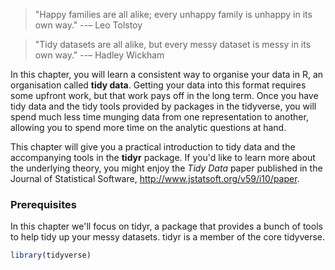 
> "Happy families are all alike; every unhappy family is unhappy in its
> own way." --– Leo Tolstoy

> "Tidy datasets are all alike, but every messy dataset is messy in its
> own way." --– Hadley Wickham

In this chapter, you will learn a consistent way to organise your data in R, an organisation called __tidy data__. Getting your data into this format requires some upfront work, but that work pays off in the long term. Once you have tidy data and the tidy tools provided by packages in the tidyverse, you will spend much less time munging data from one representation to another, allowing you to spend more time on the analytic questions at hand.

This chapter will give you a practical introduction to tidy data and the accompanying tools in the __tidyr__ package. If you'd like to learn more about the underlying theory, you might enjoy the *Tidy Data* paper published in the Journal of Statistical Software, <http://www.jstatsoft.org/v59/i10/paper>.

### Prerequisites

In this chapter we'll focus on tidyr, a package that provides a bunch of tools to help tidy up your messy datasets. tidyr is a member of the core tidyverse.


```r
library(tidyverse)
```
